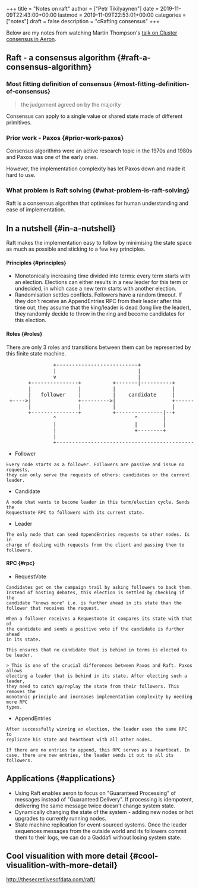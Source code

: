 +++
title = "Notes on raft"
author = ["Petr Tikilyaynen"]
date = 2019-11-09T22:43:00+00:00
lastmod = 2019-11-09T22:53:01+00:00
categories = ["notes"]
draft = false
description = "cRafting consensus"
+++

Below are my notes from watching Martin Thompson's [talk on Cluster consensus in Aeron](https://www.youtube.com/watch?v=GFfLCGW%5F5-w).


## Raft - a consensus algorithm {#raft-a-consensus-algorithm}


### Most fitting definition of consensus {#most-fitting-definition-of-consensus}

> the judgement agreed on by the majority

Consensus can apply to a single value or shared state made of different primitives.


### Prior work - Paxos {#prior-work-paxos}

Consensus algorithms were an active research topic in the 1970s and 1980s and
Paxos was one of the early ones.

However, the implementation complexity has let Paxos down and made it hard to use.


### What problem is Raft solving {#what-problem-is-raft-solving}

Raft is a consensus algorithm that optimises for human understanding and ease of
implementation.


## In a nutshell {#in-a-nutshell}

Raft makes the implementation easy to follow by minimising the state space as much as possible and sticking to a few key principles.


#### Principles {#principles}

-   Monotonically increasing time divided into terms: every term starts
    with an election. Elections can either results in a new leader for this
    term or undecided, in which case a new term starts with another election.
-   Randomisation settles conflicts.
    Followers have a random timeout. If they don't receive an AppendEntries RPC
    from their leader after this time out, they assume that the king/leader
    is dead (long live the leader), they randomly decide to throw in the ring and become candidates for
    this election.


#### Roles {#roles}

There are only 3 roles and transitions between them can be represented by this finite state machine.

<pre>
               +--------------------------+
               |                          |
               v                          |
       +---------------+          +-------|----------+         +------------------+
       |               |          |                  |         |                  |
       |   follower    |          |    candidate     |         |      leader      |
 +---->|               +--------->|                  +-------->|                  |
       |               |          |                  |         |                  |
       +---------------+          +---------------|--+         +---------|--------+
               ^                         ^        |                      |
               |                         |        |                      |
               |                         +--------+                      |
               |                                                         |
               +---------------------------------------------------------+
</pre>

-    Follower

    Every node starts as a follower. Followers are passive and issue no requests,
    they can only serve the requests of others: candidates or the current leader.

-    Candidate

    A node that wants to become leader in this term/election cycle. Sends the
    RequestVote RPC to followers with its current state.

-    Leader

    The only node that can send AppendEntries requests to other nodes. Is in
    charge of dealing with requests from the client and passing them to
    followers.


#### RPC {#rpc}

-    RequestVote

    Candidates get on the campaign trail by asking followers to back them.
    Instead of hosting debates, this election is settled by checking if the
    candidate "knows more" i.e. is further ahead in its state than the
    follower that receives the request.

    When a follower receives a RequestVote it compares its state with that of
    the candidate and sends a positive vote if the candidate is further ahead
    in its state.

    This ensures that no candidate that is behind in terms is elected to be leader.

    > This is one of the crucial differences between Paxos and Raft. Paxos allows
    electing a leader that is behind in its state. After electing such a leader,
    they need to catch up/replay the state from their followers. This removes the
    monotonic principle and increases implementation complexity by needing more RPC
    types.

-    AppendEntries

    After successfully winning an election, the leader uses the same RPC to
    replicate his state and heartbeat with all other nodes.

    If there are no entries to append, this RPC serves as a heartbeat. In
    case, there are new entries, the leader sends it out to all its followers.


## Applications {#applications}

-   Using Raft enables aeron to focus on "Guaranteed Processing" of messages
    instead of "Guaranteed Delivery". If processing is idempotent, delivering
    the same message twice doesn't change system state.
-   Dynamically changing the state of the system - adding new nodes or hot
    upgrades to currently running nodes.
-   State machine replication for event-sourced systems. Once the leader
    sequences messages from the outside world and its followers commit them to
    their logs, we can do a Gaddafi without losing system state.


## Cool visualition with more detail {#cool-visualition-with-more-detail}

<http://thesecretlivesofdata.com/raft/>
